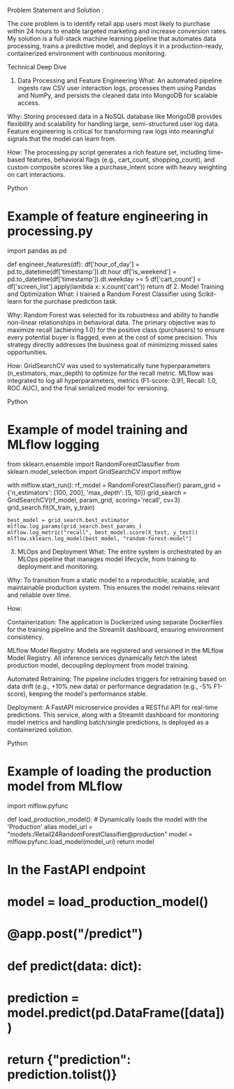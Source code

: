 Problem Statement and Solution :

The core problem is to identify retail app users most likely to purchase within 24 hours to enable targeted marketing and increase conversion rates. My solution is a full-stack machine learning pipeline that automates data processing, trains a predictive model, and deploys it in a production-ready, containerized environment with continuous monitoring.

Technical Deep Dive
1. Data Processing and Feature Engineering
What: An automated pipeline ingests raw CSV user interaction logs, processes them using Pandas and NumPy, and persists the cleaned data into MongoDB for scalable access.

Why: Storing processed data in a NoSQL database like MongoDB provides flexibility and scalability for handling large, semi-structured user log data. Feature engineering is critical for transforming raw logs into meaningful signals that the model can learn from.

How: The processing.py script generates a rich feature set, including time-based features, behavioral flags (e.g., cart_count, shopping_count), and custom composite scores like a purchase_intent score with heavy weighting on cart interactions.

Python

# Example of feature engineering in processing.py
import pandas as pd

def engineer_features(df):
    df['hour_of_day'] = pd.to_datetime(df['timestamp']).dt.hour
    df['is_weekend'] = pd.to_datetime(df['timestamp']).dt.weekday >= 5
    df['cart_count'] = df['screen_list'].apply(lambda x: x.count('cart'))
    return df
2. Model Training and Optimization
What: I trained a Random Forest Classifier using Scikit-learn for the purchase prediction task.

Why: Random Forest was selected for its robustness and ability to handle non-linear relationships in behavioral data. The primary objective was to maximize recall (achieving 1.0) for the positive class (purchasers) to ensure every potential buyer is flagged, even at the cost of some precision. This strategy directly addresses the business goal of minimizing missed sales opportunities.

How: GridSearchCV was used to systematically tune hyperparameters (n_estimators, max_depth) to optimize for the recall metric. MLflow was integrated to log all hyperparameters, metrics (F1-score: 0.91, Recall: 1.0, ROC AUC), and the final serialized model for versioning.

Python

# Example of model training and MLflow logging
from sklearn.ensemble import RandomForestClassifier
from sklearn.model_selection import GridSearchCV
import mlflow

with mlflow.start_run():
    rf_model = RandomForestClassifier()
    param_grid = {'n_estimators': [100, 200], 'max_depth': [5, 10]}
    grid_search = GridSearchCV(rf_model, param_grid, scoring='recall', cv=3)
    grid_search.fit(X_train, y_train)

    best_model = grid_search.best_estimator_
    mlflow.log_params(grid_search.best_params_)
    mlflow.log_metric("recall", best_model.score(X_test, y_test))
    mlflow.sklearn.log_model(best_model, "random-forest-model")
3. MLOps and Deployment
What: The entire system is orchestrated by an MLOps pipeline that manages model lifecycle, from training to deployment and monitoring.

Why: To transition from a static model to a reproducible, scalable, and maintainable production system. This ensures the model remains relevant and reliable over time.

How:

Containerization: The application is Dockerized using separate Dockerfiles for the training pipeline and the Streamlit dashboard, ensuring environment consistency.

MLflow Model Registry: Models are registered and versioned in the MLflow Model Registry. All inference services dynamically fetch the latest production model, decoupling deployment from model training.

Automated Retraining: The pipeline includes triggers for retraining based on data drift (e.g., +10% new data) or performance degradation (e.g., -5% F1-score), keeping the model's performance stable.

Deployment: A FastAPI microservice provides a RESTful API for real-time predictions. This service, along with a Streamlit dashboard for monitoring model metrics and handling batch/single predictions, is deployed as a containerized solution.

Python

# Example of loading the production model from MLflow
import mlflow.pyfunc

def load_production_model():
    # Dynamically loads the model with the 'Production' alias
    model_uri = "models:/Retail24RandomForestClassifier@production"
    model = mlflow.pyfunc.load_model(model_uri)
    return model

# In the FastAPI endpoint
# model = load_production_model()
# @app.post("/predict")
# def predict(data: dict):
#     prediction = model.predict(pd.DataFrame([data]))
#     return {"prediction": prediction.tolist()}
